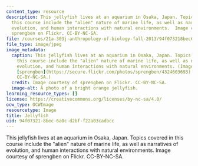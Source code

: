 ```yaml
---
content_type: resource
description: This jellyfish lives at an aquarium in Osaka, Japan. Topics covered in
  this course include the "alien" nature of marine life, as well as narratives of
  evolution, and human interactions with natural environments.  Image courtesy of
  sprengben on Flickr. CC-BY-NC-SA.
file: /courses/21a-303j-anthropology-of-biology-fall-2013/94f073218bec6a0cd2bff22a03cadbcc_21a-303f13-th.jpg
file_type: image/jpeg
image_metadata:
  caption: This jellyfish lives at an aquarium in Osaka, Japan. Topics covered in
    this course include the "alien" nature of marine life, as well as narratives of
    evolution, and human interactions with natural environments. (Image courtesy of
    [sprengben](https://secure.flickr.com/photos/sprengben/4324603693) on Flickr.
    CC-BY-NC-SA.)
  credit: Image courtesy of sprengben on Flickr. CC-BY-NC-SA.
  image-alt: A photo of a bright orange jellyfish.
learning_resource_types: []
license: https://creativecommons.org/licenses/by-nc-sa/4.0/
ocw_type: OCWImage
resourcetype: Image
title: Jellyfish
uid: 94f07321-8bec-6a0c-d2bf-f22a03cadbcc
---
```

This jellyfish lives at an aquarium in Osaka, Japan. Topics covered in this course include the "alien" nature of marine life, as well as narratives of evolution, and human interactions with natural environments.  Image courtesy of sprengben on Flickr. CC-BY-NC-SA.